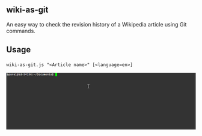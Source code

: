 ## wiki-as-git

An easy way to check the revision history of a Wikipedia article using Git commands.

## Usage

`wiki-as-git.js "<Article name>" [<language=en>]`

![alt text](wiki-as-git%20demo.gif)
